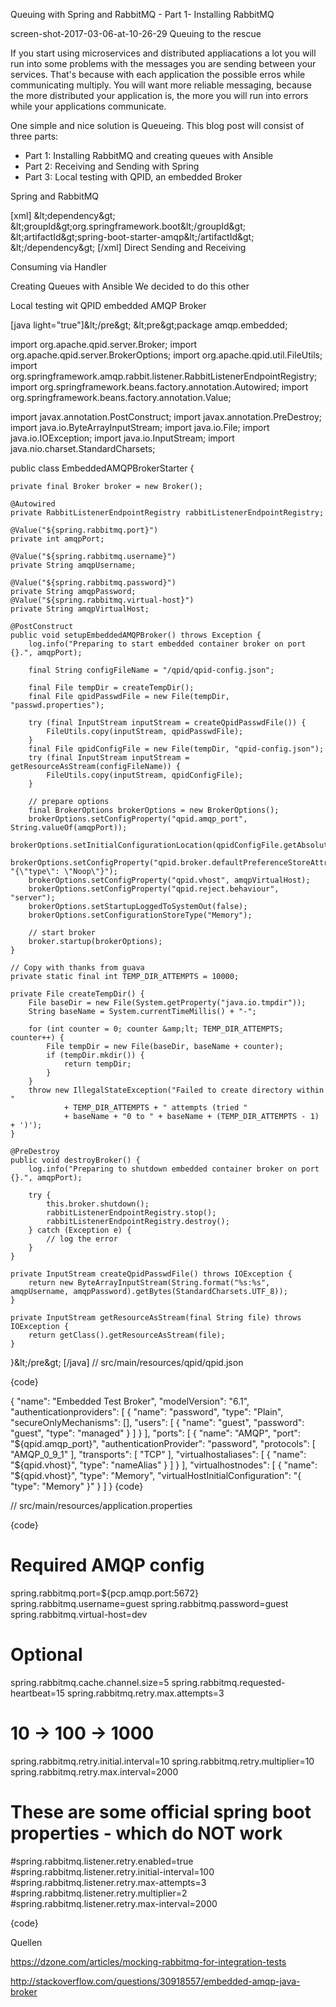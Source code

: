 Queuing with Spring and RabbitMQ - Part 1- Installing RabbitMQ

screen-shot-2017-03-06-at-10-26-29
Queuing to the rescue

If you start using microservices and distributed appliacations a lot you will run into some problems with the messages you are sending between your services. That's because  with each application the possible erros while communicating multiply. You will want more reliable messaging, because the more distributed your application is, the more you will run into errors while your applications communicate.

One simple and nice solution is Queueing. This blog post will consist of three parts:
* Part 1: Installing RabbitMQ and creating queues with Ansible
* Part 2: Receiving and Sending with Spring
* Part 3: Local testing with QPID, an embedded Broker 

Spring and RabbitMQ

[xml]
&amp;lt;dependency&amp;gt;
    &amp;lt;groupId&amp;gt;org.springframework.boot&amp;lt;/groupId&amp;gt;
    &amp;lt;artifactId&amp;gt;spring-boot-starter-amqp&amp;lt;/artifactId&amp;gt;
&amp;lt;/dependency&amp;gt;
[/xml]
Direct Sending and Receiving

Consuming via Handler

Creating Queues with Ansible
We decided to do this other

Local testing wit QPID embedded AMQP Broker

[java light="true"]&amp;lt;/pre&amp;gt;
&amp;lt;pre&amp;gt;package amqp.embedded;

import org.apache.qpid.server.Broker;
import org.apache.qpid.server.BrokerOptions;
import org.apache.qpid.util.FileUtils;
import org.springframework.amqp.rabbit.listener.RabbitListenerEndpointRegistry;
import org.springframework.beans.factory.annotation.Autowired;
import org.springframework.beans.factory.annotation.Value;

import javax.annotation.PostConstruct;
import javax.annotation.PreDestroy;
import java.io.ByteArrayInputStream;
import java.io.File;
import java.io.IOException;
import java.io.InputStream;
import java.nio.charset.StandardCharsets;

public class EmbeddedAMQPBrokerStarter {

    private final Broker broker = new Broker();

    @Autowired
    private RabbitListenerEndpointRegistry rabbitListenerEndpointRegistry;

    @Value("${spring.rabbitmq.port}")
    private int amqpPort;

    @Value("${spring.rabbitmq.username}")
    private String amqpUsername;

    @Value("${spring.rabbitmq.password}")
    private String amqpPassword;
    @Value("${spring.rabbitmq.virtual-host}")
    private String amqpVirtualHost;

    @PostConstruct
    public void setupEmbeddedAMQPBroker() throws Exception {
        log.info("Preparing to start embedded container broker on port {}.", amqpPort);

        final String configFileName = "/qpid/qpid-config.json";

        final File tempDir = createTempDir();
        final File qpidPasswdFile = new File(tempDir, "passwd.properties");

        try (final InputStream inputStream = createQpidPasswdFile()) {
            FileUtils.copy(inputStream, qpidPasswdFile);
        }
        final File qpidConfigFile = new File(tempDir, "qpid-config.json");
        try (final InputStream inputStream = getResourceAsStream(configFileName)) {
            FileUtils.copy(inputStream, qpidConfigFile);
        }

        // prepare options
        final BrokerOptions brokerOptions = new BrokerOptions();
        brokerOptions.setConfigProperty("qpid.amqp_port", String.valueOf(amqpPort));
        brokerOptions.setInitialConfigurationLocation(qpidConfigFile.getAbsolutePath());
        brokerOptions.setConfigProperty("qpid.broker.defaultPreferenceStoreAttributes", "{\"type\": \"Noop\"}");
        brokerOptions.setConfigProperty("qpid.vhost", amqpVirtualHost);
        brokerOptions.setConfigProperty("qpid.reject.behaviour", "server");
        brokerOptions.setStartupLoggedToSystemOut(false);
        brokerOptions.setConfigurationStoreType("Memory");

        // start broker
        broker.startup(brokerOptions);
    }

    // Copy with thanks from guava
    private static final int TEMP_DIR_ATTEMPTS = 10000;

    private File createTempDir() {
        File baseDir = new File(System.getProperty("java.io.tmpdir"));
        String baseName = System.currentTimeMillis() + "-";

        for (int counter = 0; counter &amp;lt; TEMP_DIR_ATTEMPTS; counter++) {
            File tempDir = new File(baseDir, baseName + counter);
            if (tempDir.mkdir()) {
                return tempDir;
            }
        }
        throw new IllegalStateException("Failed to create directory within "
                + TEMP_DIR_ATTEMPTS + " attempts (tried "
                + baseName + "0 to " + baseName + (TEMP_DIR_ATTEMPTS - 1) + ')');
    }

    @PreDestroy
    public void destroyBroker() {
        log.info("Preparing to shutdown embedded container broker on port {}.", amqpPort);

        try {
            this.broker.shutdown();
            rabbitListenerEndpointRegistry.stop();
            rabbitListenerEndpointRegistry.destroy();
        } catch (Exception e) {
            // log the error
        }
    }

    private InputStream createQpidPasswdFile() throws IOException {
        return new ByteArrayInputStream(String.format("%s:%s", amqpUsername, amqpPassword).getBytes(StandardCharsets.UTF_8));
    }

    private InputStream getResourceAsStream(final String file) throws IOException {
        return getClass().getResourceAsStream(file);
    }
}&amp;lt;/pre&amp;gt;
[/java]
// src/main/resources/qpid/qpid.json

{code}

{
  "name": "Embedded Test Broker",
  "modelVersion": "6.1",
  "authenticationproviders": [
    {
      "name": "password",
      "type": "Plain",
      "secureOnlyMechanisms": [],
      "users": [
        {
          "name": "guest",
          "password": "guest",
          "type": "managed"
        }
      ]
    }
  ],
  "ports": [
    {
      "name": "AMQP",
      "port": "${qpid.amqp_port}",
      "authenticationProvider": "password",
      "protocols": [
        "AMQP_0_9_1"
      ],
      "transports": [
        "TCP"
      ],
      "virtualhostaliases": [
        {
          "name": "${qpid.vhost}",
          "type": "nameAlias"
        }
      ]
    }
  ],
  "virtualhostnodes": [
    {
      "name": "${qpid.vhost}",
      "type": "Memory",
      "virtualHostInitialConfiguration": "{ \"type\": \"Memory\" }"
    }
  ]
}
{code}

// src/main/resources/application.properties

{code}

# Required AMQP config
spring.rabbitmq.port=${pcp.amqp.port:5672}
spring.rabbitmq.username=guest
spring.rabbitmq.password=guest
spring.rabbitmq.virtual-host=dev

# Optional
spring.rabbitmq.cache.channel.size=5
spring.rabbitmq.requested-heartbeat=15
spring.rabbitmq.retry.max.attempts=3
# 10 -> 100 -> 1000
spring.rabbitmq.retry.initial.interval=10
spring.rabbitmq.retry.multiplier=10
spring.rabbitmq.retry.max.interval=2000

# These are some official spring boot properties - which do NOT work
#spring.rabbitmq.listener.retry.enabled=true
#spring.rabbitmq.listener.retry.initial-interval=100
#spring.rabbitmq.listener.retry.max-attempts=3
#spring.rabbitmq.listener.retry.multiplier=2
#spring.rabbitmq.listener.retry.max-interval=2000

{code}

Quellen

https://dzone.com/articles/mocking-rabbitmq-for-integration-tests

http://stackoverflow.com/questions/30918557/embedded-amqp-java-broker

